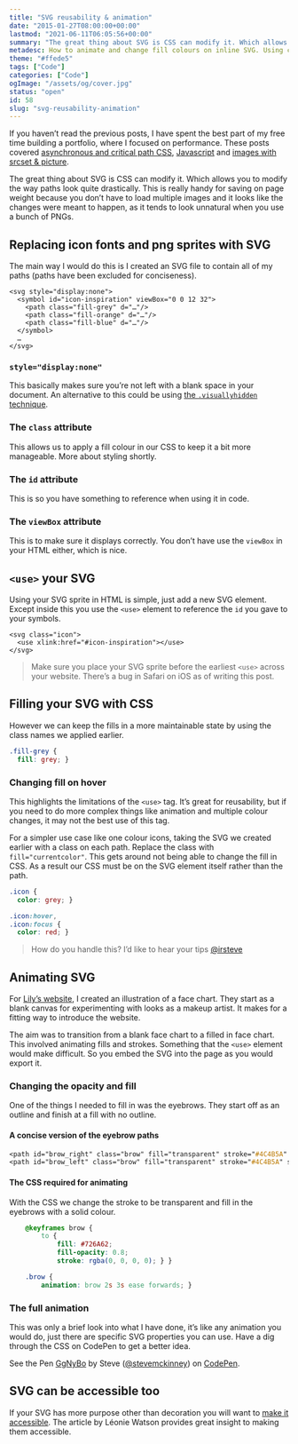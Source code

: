 ```yaml
---
title: "SVG reusability & animation"
date: "2015-01-27T08:00:00+00:00"
lastmod: "2021-06-11T06:05:56+00:00"
summary: "The great thing about SVG is CSS can modify it. Which allows you to modify the way paths look quite drastically. This is really handy for saving on page weight because you don’t have to load multiple images and it looks like it was meant to happen."
metadesc: How to animate and change fill colours on inline SVG. Using currentcolor and groups we can animate and manipulate SVG unlike any other image type."
theme: "#ffede5"
tags: ["Code"]
categories: ["Code"]
ogImage: "/assets/og/cover.jpg"
status: "open"
id: 58
slug: "svg-reusability-animation"
---
```


If you haven’t read the previous posts, I have spent the best part of my free time building a portfolio, where I focused on performance. These posts covered [asynchronous and critical path CSS](http://iamsteve.me/blog/entry/critical-asynchronous-css), [Javascript](http://iamsteve.me/blog/entry/javascript-without-jquery) and [images with srcset & picture](http://iamsteve.me/blog/entry/images-with-srcset-picture).

The great thing about SVG is CSS can modify it. Which allows you to modify the way paths look quite drastically. This is really handy for saving on page weight because you don’t have to load multiple images and it looks like the changes were meant to happen, as it tends to look unnatural when you use a bunch of PNGs.

## Replacing icon fonts and png sprites with SVG
The main way I would do this is I created an SVG file to contain all of my paths (paths have been excluded for conciseness).

```markup
<svg style="display:none">
  <symbol id="icon-inspiration" viewBox="0 0 12 32">
    <path class="fill-grey" d="…"/>
    <path class="fill-orange" d="…"/>
    <path class="fill-blue" d="…"/>
  </symbol>
  …
</svg>
```

### `style="display:none"` 
This basically makes sure you’re not left with a blank space in your document. An alternative to this could be using [the `.visuallyhidden` technique](http://a11yproject.com/posts/how-to-hide-content/).

### The `class` attribute
This allows us to apply a fill colour in our CSS to keep it a bit more manageable. More about styling shortly.

### The `id` attribute
This is so you have something to reference when using it in code.

### The `viewBox` attribute
This is to make sure it displays correctly. You don’t have use the `viewBox` in your HTML either, which is nice.

## `<use>` your SVG
Using your SVG sprite in HTML is simple, just add a new SVG element. Except inside this you use the `<use>` element to reference the `id` you gave to your symbols.

```markup
<svg class="icon">
  <use xlink:href="#icon-inspiration"></use>
</svg>
```

> Make sure you place your SVG sprite before the earliest `<use>` across your website. There’s a bug in Safari on iOS as of writing this post.

## Filling your SVG with CSS
However we can keep the fills in a more maintainable state by using the class names we applied earlier.

```css
.fill-grey {
  fill: grey; }
```

### Changing fill on hover
This highlights the limitations of the `<use>` tag. It’s great for reusability, but if you need to do more complex things like animation and multiple colour changes, it may not the best use of this tag.

For a simpler use case like one colour icons, taking the SVG we created earlier with a class on each path. Replace the class with `fill="currentcolor"`. This gets around not being able to change the fill in CSS. As a result our CSS must be on the SVG element itself rather than the path.

```css
.icon {
  color: grey; }

.icon:hover,
.icon:focus {
  color: red; }
```

> How do you handle this? I’d like to hear your tips [@irsteve](http://twitter.com/irsteve)

## Animating SVG
For [Lily’s website](http://lilyjavanda.com), I created an illustration of a face chart. They start as a blank canvas for experimenting with looks as a makeup artist. It makes for a fitting way to introduce the website.

The aim was to transition from a blank face chart to a filled in face chart. This involved animating fills and strokes. Something that the `<use>` element would make difficult. So you embed the SVG into the page as you would export it.

### Changing the opacity and fill
One of the things I needed to fill in was the eyebrows. They start off as an outline and finish at a fill with no outline.

#### A concise version of the eyebrow paths
```css
<path id="brow_right" class="brow" fill="transparent" stroke="#4C4B5A" stroke-opacity=".2" d="…"/>
<path id="brow_left" class="brow" fill="transparent" stroke="#4C4B5A" stroke-opacity=".2" d="…"/>
```

#### The CSS required for animating
With the CSS we change the stroke to be transparent and fill in the eyebrows with a solid colour.

```css
    @keyframes brow {
        to {
            fill: #726A62;
            fill-opacity: 0.8;
            stroke: rgba(0, 0, 0, 0); } }

    .brow {
        animation: brow 2s 3s ease forwards; }
```

### The full animation
This was only a brief look into what I have done, it’s like any animation you would do, just there are specific SVG properties you can use. Have a dig through the CSS on CodePen to get a better idea.

<p data-height="480" data-theme-id="13022" data-slug-hash="GgNyBo" data-default-tab="result" data-user="stevemckinney" class='codepen'>See the Pen <a href='http://codepen.io/stevemckinney/pen/GgNyBo/'>GgNyBo</a> by Steve (<a href='http://codepen.io/stevemckinney'>@stevemckinney</a>) on <a href='http://codepen.io'>CodePen</a>.</p>
<script async src="//assets.codepen.io/assets/embed/ei.js"></script>

## SVG can be accessible too
If your SVG has more purpose other than decoration you will want to [make it accessible](http://www.sitepoint.com/tips-accessible-svg/). The article by Léonie Watson provides great insight to making them accessible.
